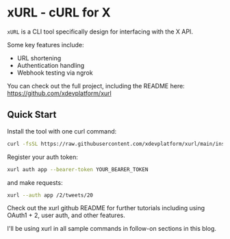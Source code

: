# xURL - cURL for X

`xURL` is a CLI tool specifically design for interfacing with the X API.

Some key features include:

- URL shortening
- Authentication handling
- Webhook testing via ngrok

You can check out the full project, including the README here: <a href="https://github.com/xdevplatform/xurl" target="_blank">https://github.com/xdevplatform/xurl</a>

## Quick Start

Install the tool with one curl command:

```bash
curl -fsSL https://raw.githubusercontent.com/xdevplatform/xurl/main/install.sh | sudo bash
```

Register your auth token:

```bash
xurl auth app --bearer-token YOUR_BEARER_TOKEN
```

and make requests:

```bash
xurl --auth app /2/tweets/20
```

Check out the xurl github README for further tutorials including using OAuth1 + 2, user auth, and other features.

I'll be using xurl in all sample commands in follow-on sections in this blog.
